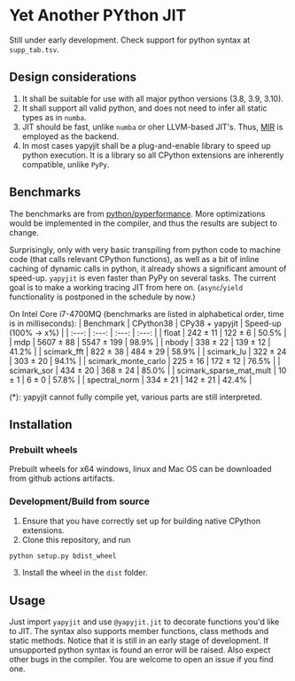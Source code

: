# Yet Another PYthon JIT
Still under early development. Check support for python syntax at `supp_tab.tsv`.

## Design considerations
1. It shall be suitable for use with all major python versions (3.8, 3.9, 3.10).
2. It shall support all valid python, and does not need to infer all static types as in `numba`.
3. JIT should be fast, unlike `numba` or oher LLVM-based JIT's. Thus, [MIR](https://github.com/vnmakarov/mir) is employed as the backend.
4. In most cases yapyjit shall be a plug-and-enable library to speed up python execution. It is a library so all CPython extensions are inherently compatible, unlike `PyPy`.

## Benchmarks
The benchmarks are from [python/pyperformance](https://github.com/python/pyperformance). More optimizations would be implemented in the compiler, and thus the results are subject to change.

Surprisingly, only with very basic transpiling from python code to machine code (that calls relevant CPython functions), as well as a bit of inline caching of dynamic calls in python, it already shows a significant amount of speed-up. `yapyjit` is even faster than PyPy on several tasks. The current goal is to make a working tracing JIT from here on. (`async`/`yield` functionality is postponed in the schedule by now.)

On Intel Core i7-4700MQ (benchmarks are listed in alphabetical order, time is in milliseconds):
| Benchmark | CPython38 | CPy38 + yapyjit | Speed-up (100% → x%) |
| :---: | :---: | :---: | :---: |
| float | 242 ± 11 | 122 ± 6 | 50.5% |
| mdp | 5607 ± 88 | 5547 ± 199 | 98.9% |
| nbody | 338 ± 22 | 139 ± 12 | 41.2% |
| scimark_fft | 822 ± 38 | 484 ± 29 | 58.9% |
| scimark_lu | 322 ± 24 | 303 ± 20 | 94.1% |
| scimark_monte_carlo | 225 ± 16 | 172 ± 12 | 76.5% |
| scimark_sor | 434 ± 20 | 368 ± 24 | 85.0% |
| scimark_sparse_mat_mult | 10 ± 1 | 6 ± 0 | 57.8% |
| spectral_norm | 334 ± 21 | 142 ± 21 | 42.4% |


(*): yapyjit cannot fully compile yet, various parts are still interpreted.

## Installation
### Prebuilt wheels
Prebuilt wheels for x64 windows, linux and Mac OS can be downloaded from github actions artifacts.

### Development/Build from source
1. Ensure that you have correctly set up for building native CPython extensions.
2. Clone this repository, and run
```sh
python setup.py bdist_wheel
```
3. Install the wheel in the `dist` folder.

## Usage
Just import `yapyjit` and use `@yapyjit.jit` to decorate functions you'd like to JIT. The syntax also supports member functions, class methods and static methods. Notice that it is still in an early stage of development. If unsupported python syntax is found an error will be raised. Also expect other bugs in the compiler. You are welcome to open an issue if you find one.

